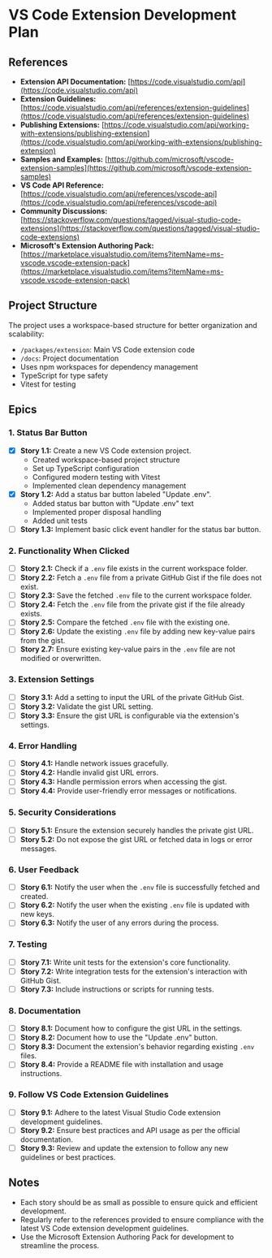 # VS Code Extension Development Plan

## References

- **Extension API Documentation:** [https://code.visualstudio.com/api](https://code.visualstudio.com/api)
- **Extension Guidelines:** [https://code.visualstudio.com/api/references/extension-guidelines](https://code.visualstudio.com/api/references/extension-guidelines)
- **Publishing Extensions:** [https://code.visualstudio.com/api/working-with-extensions/publishing-extension](https://code.visualstudio.com/api/working-with-extensions/publishing-extension)
- **Samples and Examples:** [https://github.com/microsoft/vscode-extension-samples](https://github.com/microsoft/vscode-extension-samples)
- **VS Code API Reference:** [https://code.visualstudio.com/api/references/vscode-api](https://code.visualstudio.com/api/references/vscode-api)
- **Community Discussions:** [https://stackoverflow.com/questions/tagged/visual-studio-code-extensions](https://stackoverflow.com/questions/tagged/visual-studio-code-extensions)
- **Microsoft's Extension Authoring Pack:** [https://marketplace.visualstudio.com/items?itemName=ms-vscode.vscode-extension-pack](https://marketplace.visualstudio.com/items?itemName=ms-vscode.vscode-extension-pack)

## Project Structure

The project uses a workspace-based structure for better organization and scalability:

- `/packages/extension`: Main VS Code extension code
- `/docs`: Project documentation
- Uses npm workspaces for dependency management
- TypeScript for type safety
- Vitest for testing

## Epics

### 1. Status Bar Button

- [x] **Story 1.1:** Create a new VS Code extension project.
  - Created workspace-based project structure
  - Set up TypeScript configuration
  - Configured modern testing with Vitest
  - Implemented clean dependency management
- [x] **Story 1.2:** Add a status bar button labeled "Update .env".
  - Added status bar button with "Update .env" text
  - Implemented proper disposal handling
  - Added unit tests
- [ ] **Story 1.3:** Implement basic click event handler for the status bar button.

### 2. Functionality When Clicked

- [ ] **Story 2.1:** Check if a `.env` file exists in the current workspace folder.
- [ ] **Story 2.2:** Fetch a `.env` file from a private GitHub Gist if the file does not exist.
- [ ] **Story 2.3:** Save the fetched `.env` file to the current workspace folder.
- [ ] **Story 2.4:** Fetch the `.env` file from the private gist if the file already exists.
- [ ] **Story 2.5:** Compare the fetched `.env` file with the existing one.
- [ ] **Story 2.6:** Update the existing `.env` file by adding new key-value pairs from the gist.
- [ ] **Story 2.7:** Ensure existing key-value pairs in the `.env` file are not modified or overwritten.

### 3. Extension Settings

- [ ] **Story 3.1:** Add a setting to input the URL of the private GitHub Gist.
- [ ] **Story 3.2:** Validate the gist URL setting.
- [ ] **Story 3.3:** Ensure the gist URL is configurable via the extension's settings.

### 4. Error Handling

- [ ] **Story 4.1:** Handle network issues gracefully.
- [ ] **Story 4.2:** Handle invalid gist URL errors.
- [ ] **Story 4.3:** Handle permission errors when accessing the gist.
- [ ] **Story 4.4:** Provide user-friendly error messages or notifications.

### 5. Security Considerations

- [ ] **Story 5.1:** Ensure the extension securely handles the private gist URL.
- [ ] **Story 5.2:** Do not expose the gist URL or fetched data in logs or error messages.

### 6. User Feedback

- [ ] **Story 6.1:** Notify the user when the `.env` file is successfully fetched and created.
- [ ] **Story 6.2:** Notify the user when the existing `.env` file is updated with new keys.
- [ ] **Story 6.3:** Notify the user of any errors during the process.

### 7. Testing

- [ ] **Story 7.1:** Write unit tests for the extension's core functionality.
- [ ] **Story 7.2:** Write integration tests for the extension's interaction with GitHub Gist.
- [ ] **Story 7.3:** Include instructions or scripts for running tests.

### 8. Documentation

- [ ] **Story 8.1:** Document how to configure the gist URL in the settings.
- [ ] **Story 8.2:** Document how to use the "Update .env" button.
- [ ] **Story 8.3:** Document the extension's behavior regarding existing `.env` files.
- [ ] **Story 8.4:** Provide a README file with installation and usage instructions.

### 9. Follow VS Code Extension Guidelines

- [ ] **Story 9.1:** Adhere to the latest Visual Studio Code extension development guidelines.
- [ ] **Story 9.2:** Ensure best practices and API usage as per the official documentation.
- [ ] **Story 9.3:** Review and update the extension to follow any new guidelines or best practices.

## Notes

- Each story should be as small as possible to ensure quick and efficient development.
- Regularly refer to the references provided to ensure compliance with the latest VS Code extension development guidelines.
- Use the Microsoft Extension Authoring Pack for development to streamline the process.
